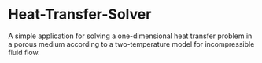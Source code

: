 # Heat-Transfer-Solver
A simple application for solving a one-dimensional heat transfer problem in a porous medium according to a two-temperature model for incompressible fluid flow.
